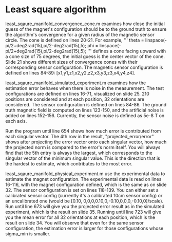 # Least square algorithm

least_sqaure_manifold_convergence_cone.m examines how close the initial guess of the magnet's configuration should be to the ground truth to ensure the algorithm's convergence for a given radius of the magnetic sensor circle. The cone is defined on lines 20-21. For example,
'''
theta = linspace(-pi/2+deg2rad(15),pi/2-deg2rad(15),5);
phi = linspace(-pi/2+deg2rad(15),pi/2-deg2rad(15),5);
'''
defines a cone facing upward with a cone size of 75 degrees, the initial guess is the center vector of the cone. Slide 21 shows different sizes of convergence cones with their corresponding sensor configuration. The magnetic sensor configuration is defined on lines 84-89: [x1,y1,z1,x2,y2,z2,x3,y3,z3,x4,y4,z4].

least_sqaure_manifold_simulated_experiment.m examines how the estimation error behaves when there is noise in the measurement. The test configurations are defined on lines 16-71, visualized on slide 25. 210 positions are considered and at each position, 32 orientations are considered. The sensor configuration is defined on lines 84-86. The ground truth magnetic field is computed on lines 123-150, and the artificial noise is added on lines 152-156. Currently, the sensor noise is defined as 5e-8 T on each axis.

Run the program until line 654 shows how much error is contributed from each singular vector. The 4th row in the result, "projected_error/error" shows after projecting the error vector onto each singular vector, how much the projected norm is compared to the error's norm itself. You will always find that the 5th entry is always the largest, which corresponds to the singular vector of the minimum singular value. This is the direction that is the hardest to estimate, which contributes to the most error.

least_sqaure_manifold_physical_experiment.m use the experimental data to estimate the magnet configuration. The experimental data is read on lines 16-116, with the magnet configuration defined, which is the same as on slide 32. The sensor configuration is set on lines 118-139. You can either set a calibrated sensor config (currently it's a calibrated 10cm sensor config) or an uncalibrated one (would be [0.10, 0,0,0,0.10,0,-0.10,0,0,0,-0.10,0]/scale). Run until line 673 will give you the projected error result as in the simulated experiment, which is the result on slide 35. Running until line 723 will give you the mean error for all 32 orientations at each position, which is the result on slide 34. You will observe that even for the same sensor configuration, the estimation error is larger for those configurations whose sigma_min is smaller.
